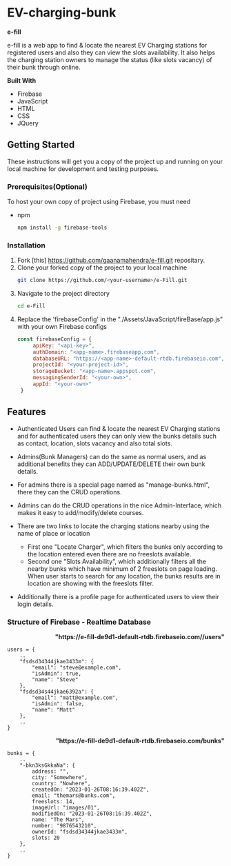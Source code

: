 # EV-charging-bunk

**e-fill**

e-fill is a web app to find & locate the nearest EV Charging stations for registered users and also they can view the slots availability. It also helps the charging station owners to manage the status (like slots vacancy) of their bunk through online.

**Built With**

* Firebase
* JavaScript
* HTML
* CSS
* JQuery

## Getting Started

These instructions will get you a copy of the project up and running on your local machine for development and testing purposes.

### Prerequisites(Optional)

To host your own copy of project using Firebase, you must need
* npm
  ```sh
  npm install -g firebase-tools
  ```

### Installation

1. Fork [this] https://github.com/gaanamahendra/e-fill.git repositary.
2. Clone your forked copy of the project to your local machine
   ```sh
   git clone https://github.com/<your-username>/e-Fill.git
   ```
3. Navigate to the project directory
   ```sh
   cd e-Fill
   ```
5. Replace the 'firebaseConfig' in the "./Assets/JavaScript/fireBase/app.js" with your own Firebase configs
   ```js
   const firebaseConfig = {
        apiKey: "<api-key>",
        authDomain: "<app-name>.firebaseapp.com",
        databaseURL: "https://<app-name>-default-rtdb.firebaseio.com",
        projectId: "<your-project-id>",
        storageBucket: "<app-name>.appspot.com",
        messagingSenderId: "<your-own>",
        appId: "<your-own>"
    }
   ```

## Features

- Authenticated Users can find & locate the nearest EV Charging stations and for authenticated users they can only view the bunks details such as contact, location, slots vacancy and also total slots.

- Admins(Bunk Managers) can do the same as normal users, and as additional benefits they can ADD/UPDATE/DELETE their own bunk details.

- For admins there is a special page named as "manage-bunks.html", there they can the CRUD operations.

- Admins can do the CRUD operations in the nice Admin-Interface, which makes it easy to add/modify/delete courses.

- There are two links to locate the charging stations nearby using the name of place or location

    - First one "Locate Charger", which filters the bunks only according to the location entered even there are no freeslots available.
    - Second one "Slots Availability", which additionally filters all the nearby bunks which have minimum of 2 freeslots on page loading. When user starts to search for any location, the bunks results are in location are showing with the freeslots filter. 

- Additionally there is a profile page for authenticated users to view their login details.


### Structure of Firebase - Realtime Database

<p align="right"><b>"https://e-fill-de9d1-default-rtdb.firebaseio.com//users"</b><p>

    users = {
        ..
        "fsdsd34344jkae3433m": {
            "email": "steve@example.com",
            "isAdmin": true,
            "name": "Steve"
        },
        "fsdsd34s44jkae6392a": {
            "email": "matt@example.com",
            "isAdmin": false,
            "name": "Matt"
        },
        ..
    }

<p align="right"><b>"https://e-fill-de9d1-default-rtdb.firebaseio.com/bunks"</b><p>
  
    
    bunks = {
        ..
        "-bkn3ksGkkaNa": {
            address: "",
            city: "Somewhere",
            country: "Nowhere",
            createdOn: "2023-01-26T08:16:39.402Z",
            email: "themars@bunks.com",
            freeslots: 14,
            imageUrl: "images/01",
            modifiedOn: "2023-01-26T08:16:39.402Z",
            name: "The Mars",
            number: "9876543210",
            ownerId: "fsdsd34344jkae3433m",
            slots: 20
        },
        ..
    }
